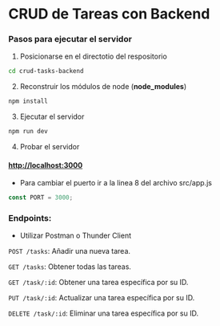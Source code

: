 # CRUD de Tareas con Backend

### Pasos para ejecutar el servidor

1. Posicionarse en el directotio del respositorio

```bash
cd crud-tasks-backend
```

2. Reconstruir los módulos de node (**node_modules**)

```bash
npm install
```

3. Ejecutar el servidor

```bash
npm run dev
```

4. Probar el servidor

#### [http://localhost:3000](http://localhost:3000)

- Para cambiar el puerto ir a la linea 8 del archivo src/app.js

```javascript
const PORT = 3000;
```

### Endpoints:

- Utilizar Postman o Thunder Client

`POST /tasks`: Añadir una nueva tarea.

`GET /tasks`: Obtener todas las tareas.

`GET /task/:id`: Obtener una tarea específica por su ID.

`PUT /task/:id`: Actualizar una tarea específica por su ID.

`DELETE /task/:id`: Eliminar una tarea específica por su ID.
